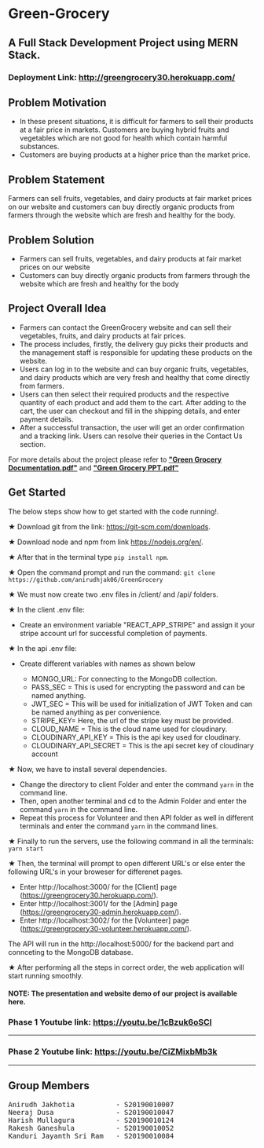 # Green-Grocery
## A Full Stack Development Project using MERN Stack.

### Deployment Link: http://greengrocery30.herokuapp.com/

## Problem Motivation
- In these present situations, it is difficult for farmers to sell their products at a fair price in markets. Customers are buying hybrid fruits and vegetables which are not good for health which contain harmful substances.
- Customers are buying products at a higher price than the market price.

## Problem Statement
Farmers can sell fruits, vegetables, and dairy products at fair market prices on our website and customers can buy directly organic products from farmers through the website which are fresh and healthy for the body.
 
## Problem Solution
- Farmers can sell fruits, vegetables, and dairy products at fair market prices on our website
- Customers can buy directly organic products from farmers through the website which are fresh and healthy for the body

## Project Overall Idea
- Farmers can contact the GreenGrocery website and can sell their vegetables, fruits, and dairy products at fair prices.
- The process includes, firstly, the delivery guy picks their products and the management staff is responsible for
updating these products on the website.
- Users can log in to the website and can buy organic fruits, vegetables, and dairy products which are very fresh and healthy that come directly from farmers.
- Users can then select their required products and the respective quantity of each product and add them to the cart. After adding to the cart, the user can checkout and fill in the shipping details, and enter payment details.
- After a successful transaction, the user will get an order confirmation and a tracking link. Users can resolve their queries in the Contact Us section.

For more details about the project please refer to [**"Green Grocery Documentation.pdf"**][1] and [**"Green Grocery PPT.pdf"**][2]

[1]: https://github.com/anirudhjak06/GreenGrocery/blob/main/Green%20Grocery%20Documentation.pdf "Title"
[2]: https://github.com/anirudhjak06/GreenGrocery/blob/main/Green%20Grocery%20PPT.pdf "Title"


## Get Started

The below steps show how to get started with the code running!.

★ Download git from the link:
https://git-scm.com/downloads.

★ Download node and npm from link
https://nodejs.org/en/.

★ After that in the terminal type ```pip install npm```.

★ Open the command prompt and run the command: 
```git clone https://github.com/anirudhjak06/GreenGrocery```

★ We must now create two .env files in /client/ and /api/ folders.
  
★ In the client .env file:

- Create an environment variable "REACT_APP_STRIPE" and assign it your stripe account url for successful completion of payments.

★ In the api .env file:

- Create different variables with names as shown below 

  - MONGO_URL: For connecting to the MongoDB collection.
  - PASS_SEC = This is used for encrypting the password and can be named anything. 
  - JWT_SEC = This will be used for initialization of JWT Token and can be named anything as per convenience.
  - STRIPE_KEY= Here, the url of the stripe key must be provided.
  - CLOUD_NAME = This is the cloud name used for cloudinary.
  - CLOUDINARY_API_KEY = This is the api key used for cloudinary.
  - CLOUDINARY_API_SECRET = This is the api secret key of cloudinary account 

★ Now, we have to install several dependencies.

- Change the directory to client Folder and enter the command ```yarn``` in the command line.
- Then, open another terminal and cd to the Admin Folder and enter the command ```yarn``` in the command line.
- Repeat this process for Volunteer and then API folder as well in different terminals and enter the command ```yarn``` in the command lines.

★ Finally to run the servers, use the following command
in all the terminals: ```yarn start```

★ Then, the terminal will prompt to open different URL's or else
enter the following URL's in your broweser for differenet pages.
- Enter http://localhost:3000/ for the [Client] page (https://greengrocery30.herokuapp.com/).
- Enter http://localhost:3001/ for the [Admin] page (https://greengrocery30-admin.herokuapp.com/).
- Enter http://localhost:3002/ for the [Volunteer] page (https://greengrocery30-volunteer.herokuapp.com/).

The API will run in the http://localhost:5000/ for the backend part and connceting to the MongoDB database.

★ After performing all the steps in correct order, the web application will start running smoothly. 

#### NOTE: The presentation and website demo of our project is available here.

### Phase 1 Youtube link: https://youtu.be/1cBzuk6oSCI

<hr>

### Phase 2 Youtube link: https://youtu.be/CiZMixbMb3k
<hr>

## Group Members

<pre>
Anirudh Jakhotia          - S20190010007
Neeraj Dusa               - S20190010047
Harish Mullagura          - S20190010124
Rakesh Ganeshula          - S20190010052
Kanduri Jayanth Sri Ram   - S20190010084
</pre>
